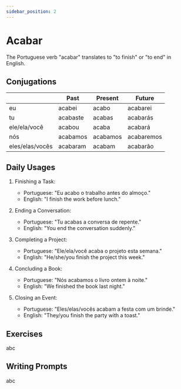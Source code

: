 ```yaml
---
sidebar_position: 2
---
```


# Acabar

The Portuguese verb "acabar" translates to "to finish" or "to end" in English.

## Conjugations

|                 | Past     | Present  | Future     |
| --------------- | -------- | -------- | ---------- |
| eu              | acabei   | acabo    | acabarei   |
| tu              | acabaste | acabas   | acabarás   |
| ele/ela/você    | acabou   | acaba    | acabará    |
| nós             | acabamos | acabamos | acabaremos |
| eles/elas/vocês | acabaram | acabam   | acabarão   |

## Daily Usages

1. Finishing a Task:

   - Portuguese: "Eu acabo o trabalho antes do almoço."
   - English: "I finish the work before lunch."

2. Ending a Conversation:

   - Portuguese: "Tu acabas a conversa de repente."
   - English: "You end the conversation suddenly."

3. Completing a Project:

   - Portuguese: "Ele/ela/você acaba o projeto esta semana."
   - English: "He/she/you finish the project this week."

4. Concluding a Book:

   - Portuguese: "Nós acabamos o livro ontem à noite."
   - English: "We finished the book last night."

5. Closing an Event:

   - Portuguese: "Eles/elas/vocês acabam a festa com um brinde."
   - English: "They/you finish the party with a toast."

## Exercises

abc

## Writing Prompts

abc
